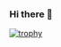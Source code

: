 ### Hi there 👋

[![trophy](https://github-profile-trophy.vercel.app/?username=Slocaly&rank=A,S&theme=darkhub)](https://github.com/ryo-ma/github-profile-trophy)
<!--
**Slocaly/Slocaly** is a ✨ _special_ ✨ repository because its `README.md` (this file) appears on your GitHub profile.
Here are some ideas to get you started:

- 🔭 I’m currently working on ...
- 🌱 I’m currently learning ...
- 👯 I’m looking to collaborate on ...
- 🤔 I’m looking for help with ...
- 💬 Ask me about ...
- 📫 How to reach me: ...
- 😄 Pronouns: ...
- ⚡ Fun fact: ...
-->
